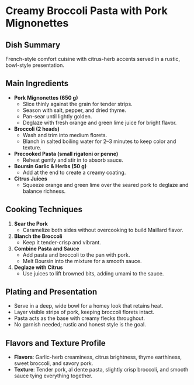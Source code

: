 # Creamy Broccoli Pasta with Pork Mignonettes

## Dish Summary
French-style comfort cuisine with citrus-herb accents served in a rustic, bowl-style presentation.

## Main Ingredients
- **Pork Mignonettes (650 g)**
  - Slice thinly against the grain for tender strips.
  - Season with salt, pepper, and dried thyme.
  - Pan-sear until lightly golden.
  - Deglaze with fresh orange and green lime juice for bright flavor.
- **Broccoli (2 heads)**
  - Wash and trim into medium florets.
  - Blanch in salted boiling water for 2–3 minutes to keep color and texture.
- **Precooked Pasta (small rigatoni or penne)**
  - Reheat gently and stir in to absorb sauce.
- **Boursin Garlic & Herbs (50 g)**
  - Add at the end to create a creamy coating.
- **Citrus Juices**
  - Squeeze orange and green lime over the seared pork to deglaze and balance richness.

## Cooking Techniques
1. **Sear the Pork**
   - Caramelize both sides without overcooking to build Maillard flavor.
2. **Blanch the Broccoli**
   - Keep it tender-crisp and vibrant.
3. **Combine Pasta and Sauce**
   - Add pasta and broccoli to the pan with pork.
   - Melt Boursin into the mixture for a smooth sauce.
4. **Deglaze with Citrus**
   - Use juices to lift browned bits, adding umami to the sauce.

## Plating and Presentation
- Serve in a deep, wide bowl for a homey look that retains heat.
- Layer visible strips of pork, keeping broccoli florets intact.
- Pasta acts as the base with creamy flecks throughout.
- No garnish needed; rustic and honest style is the goal.

## Flavors and Texture Profile
- **Flavors**: Garlic-herb creaminess, citrus brightness, thyme earthiness, sweet broccoli, and savory pork.
- **Texture**: Tender pork, al dente pasta, slightly crisp broccoli, and smooth sauce tying everything together.
